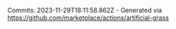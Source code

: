 Commits: 2023-11-29T18:11:58.862Z - Generated via https://github.com/marketplace/actions/artificial-grass
<br>
